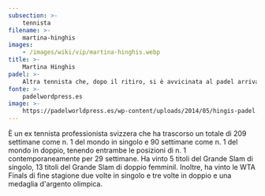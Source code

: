 ```yaml
---
subsection: >-
    tennista
filename: >-
    martina-hinghis
images:
    - /images/wiki/vip/martina-hinghis.webp
title: >-
    Martina Hinghis
padel: >-
    Altra tennista che, dopo il ritiro, si è avvicinata al padel arrivando a giocare con le professioniste in un Mutua Madrdi Open nel 2014
fonte: >-
    padelwordpress.es
image: >-
    https://padelworldpress.es/wp-content/uploads/2014/05/hingis-padel.jpg
---
```

È un ex tennista professionista svizzera che ha trascorso un totale di 209 settimane come n. 1 del mondo in singolo e 90 settimane come n. 1 del mondo in doppio, tenendo entrambe le posizioni di n. 1 contemporaneamente per 29 settimane. Ha vinto 5 titoli del Grande Slam di singolo, 13 titoli del Grande Slam di doppio femminil. Inoltre, ha vinto le WTA Finals di fine stagione due volte in singolo e tre volte in doppio e una medaglia d'argento olimpica.